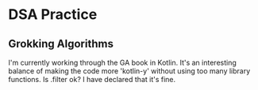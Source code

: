 # DSA Practice

## Grokking Algorithms

I'm currently working through the GA book in Kotlin. It's an interesting balance of making the code more 'kotlin-y' without using too many library functions. Is .filter ok? I have declared that it's fine. 
